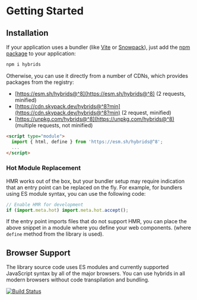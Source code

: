 # Getting Started

## Installation

If your application uses a bundler (like [Vite](https://vitejs.dev/) or [Snowpack](https://www.snowpack.dev/)), just add the [npm package](https://www.npmjs.com/package/hybrids) to your application:

```bash
npm i hybrids
```

Otherwise, you can use it directly from a number of CDNs, which provides packages from the registry:

* [https://esm.sh/hybrids@^8](https://esm.sh/hybrids@^8) (2 requests, minified)
* [https://cdn.skypack.dev/hybrids@^8?min](https://cdn.skypack.dev/hybrids@^8?min) (2 request, minified)
* [https://unpkg.com/hybrids@^8](https://unpkg.com/hybrids@^8) (multiple requests, not minified)

```html
<script type="module">
  import { html, define } from 'https://esm.sh/hybrids@^8';
  ...
</script>
```

### Hot Module Replacement

HMR works out of the box, but your bundler setup may require indication that an entry point can be replaced on the fly. For example, for bundlers using ES module syntax, you can use the following code:

```javascript
// Enable HMR for development
if (import.meta.hot) import.meta.hot.accept();
```

If the entry point imports files that do not support HMR, you can place the above snippet in a module where you define your web components. (where `define` method from the library is used).

## Browser Support

The library source code uses ES modules and currently supported JavaScript syntax by all of the major browsers. You can use hybrids in all modern browsers without code transpilation and bundling.

[![Build Status](https://app.saucelabs.com/browser-matrix/hybrids.svg)](https://app.saucelabs.com/open_sauce/user/hybrids/builds)